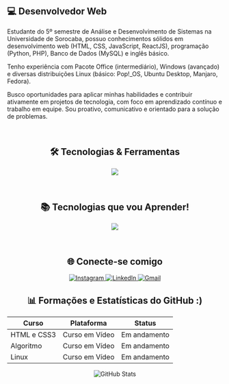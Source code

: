 ## 💻 Desenvolvedor Web

Estudante do 5º semestre de Análise e Desenvolvimento de Sistemas na Universidade de Sorocaba, possuo conhecimentos sólidos em desenvolvimento web (HTML, CSS, JavaScript, ReactJS), programação (Python, PHP), Banco de Dados (MySQL) e inglês básico.

Tenho experiência com Pacote Office (intermediário), Windows (avançado) e diversas distribuições Linux (básico: Pop!_OS, Ubuntu Desktop, Manjaro, Fedora).

Busco oportunidades para aplicar minhas habilidades e contribuir ativamente em projetos de tecnologia, com foco em aprendizado contínuo e trabalho em equipe. Sou proativo, comunicativo e orientado para a solução de problemas.

<br>

<h2 align="center">🛠️ Tecnologias & Ferramentas</h2>

<p align="center">
  <a href="https://skillicons.dev">
    <img src="https://skillicons.dev/icons?i=html,css,js,py,php,react" />
  </a>
</p>

<br>

<h2 align="center">📚 Tecnologias que vou Aprender!</h2>

<p align="center">
  <a href="https://skillicons.dev">
    <img src="https://skillicons.dev/icons?i=c,cs,java" />
  </a>
</p>

<br>

<h2 align="center">🌐 Conecte-se comigo</h2>

<p align="center">
  <a href="https://www.instagram.com/enzo_kniggendorf">
    <img src="https://camo.githubusercontent.com/fbd086ce64042274471edb5f8154e464dabf180feaa1c69563e514cb82415f81/68747470733a2f2f696d672e736869656c64732e696f2f7374617469632f76313f6d6573736167653d496e7374616772616d266c6f676f3d696e7374616772616d266c6162656c3d26636f6c6f723d303037414343266c6f676f436f6c6f723d7768697465266c6162656c436f6c6f723d267374796c653d666f722d7468652d6261646765" alt="Instagram">
  </a>
  <a href="https://www.linkedin.com/in/enzo-kniggendorf-b48730266/">
    <img src="https://camo.githubusercontent.com/d5f088ece7afb0a899196d9927294bdf1506311388e3b3b0530ec3176bf2db21/68747470733a2f2f696d672e736869656c64732e696f2f7374617469632f76313f6d6573736167653d4c696e6b6564496e266c6f676f3d6c696e6b6564696e266c6162656c3d26636f6c6f723d303037414343266c6f676f436f6c6f723d7768697465266c6162656c436f6c6f723d267374796c653d666f722d7468652d6261646765" alt="LinkedIn">
  </a>
  <a href="mailto:enzotoyamakniggendorf2018@gmail.com">
    <img src="https://camo.githubusercontent.com/1263ae37f87a17205798aa93fa3f724bf2f53e9f82b42772e9b27f45bd85424e/68747470733a2f2f696d672e736869656c64732e696f2f7374617469632f76313f6d6573736167653d476d61696c266c6f676f3d676d61696c266c6162656c3d26636f6c6f723d303037414343266c6f676f436f6c6f723d7768697465266c6162656c436f6c6f723d267374796c653d666f722d7468652d6261646765" alt="Gmail">
  </a>
</p>

<h2 align="center">📊 Formações e Estatísticas do GitHub :)</h2>

<table align="center">
  <thead>
    <tr>
      <th>Curso</th>
      <th>Plataforma</th>
      <th>Status</th>
    </tr>
  </thead>
  <tbody>
    <tr>
      <td>HTML e CSS3</td>
      <td>Curso em Vídeo</td>
      <td>Em andamento</td>
    </tr>
    <tr>
      <td>Algoritmo</td>
      <td>Curso em Vídeo</td>
      <td>Em andamento</td>
    </tr>
    <tr>
      <td>Linux</td>
      <td>Curso em Vídeo</td>
      <td>Em andamento</td>
    </tr>
  </tbody>
</table>
<p align="center">
  <img src="https://camo.githubusercontent.com/5c0404408b85d5d49f56cb7fce39a58a1c350d32fe06418e616f5818516c6070/68747470733a2f2f6769746875622d726561646d652d73746174732e76657263656c2e6170702f6170692f746f702d6c616e67732f3f757365726e616d653d6a616f6a6f676164657a266c61796f75743d636f6d70616374267468656d653d7261646963616c" alt="GitHub Stats" />
</p>


